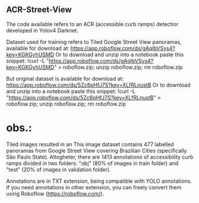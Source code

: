 ## ACR-Street-View

The code available refers to an ACR (accessible curb ramps) detectior developed in Yolov4 Darknet.

Dataset used for training refers to Tiled Google Street View panoramas, available for download at:
https://app.roboflow.com/ds/gAqIbVSys4?key=KGKGyhUSMD
Or to download and unzip into a notebook paste this snippet:
!curl -L "https://app.roboflow.com/ds/gAqIbVSys4?key=KGKGyhUSMD" > roboflow.zip; unzip roboflow.zip; rm roboflow.zip

But original dataset is available for download at:
https://app.roboflow.com/ds/5Zc6pHfJ7S?key=XLfRLnustB
Or to download and unzip into a notebook paste this snippet:
!curl -L "https://app.roboflow.com/ds/5Zc6pHfJ7S?key=XLfRLnustB" > roboflow.zip; unzip roboflow.zip; rm roboflow.zip

# obs.:
Tiled images resulted in an 
This image dataset contains 477 labelled panoramas from Google Street View covering Brazilian Cities (specifically São Paulo State). Altogheter, there are 1413 annotations of accessibility curb ramps divided in two folders: "obj" (80% of images in train folder) and "test" (20% of images in validation folder).

Annotations are in TXT extension, being compatible with YOLO annotations. If you need annotations in other extension, you can freely convert them using Roboflow (https://roboflow.com/).
